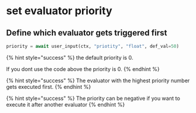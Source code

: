 # set evaluator priority

## Define which evaluator gets triggered first

```python
priority = await user_input(ctx, "priotity", "float", def_val=50)
```

{% hint style="success" %}
the default priority is 0.&#x20;

If you dont use the code above the priority is 0.
{% endhint %}

{% hint style="success" %}
The evaluator with the highest priority number gets executed first.
{% endhint %}

{% hint style="success" %}
The priority can be negative if you want to execute it after another evaluator
{% endhint %}

